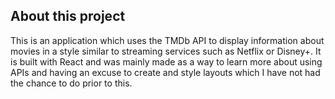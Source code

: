 ## About this project

This is an application which uses the TMDb API to display information about movies in a style similar to streaming services such as Netflix or Disney+. It is built with React and was mainly made as a way to learn more about using APIs and having an excuse to create and style layouts which I have not had the chance to do prior to this.
